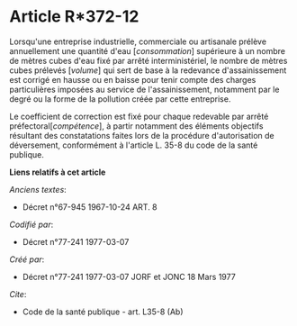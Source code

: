 # Article R*372-12

Lorsqu'une entreprise industrielle, commerciale ou artisanale prélève annuellement une quantité d'eau [*consommation*]
supérieure à un nombre de mètres cubes d'eau fixé par arrêté interministériel, le nombre de mètres cubes prélevés [*volume*]
qui sert de base à la redevance d'assainissement est corrigé en hausse ou en baisse pour tenir compte des charges
particulières imposées au service de l'assainissement, notamment par le degré ou la forme de la pollution créée par cette
entreprise.

Le coefficient de correction est fixé pour chaque redevable par arrêté préfectoral[*compétence*], à partir notamment des
éléments objectifs résultant des constatations faites lors de la procédure d'autorisation de déversement, conformément à
l'article L. 35-8 du code de la santé publique.

**Liens relatifs à cet article**

_Anciens textes_:

  - Décret n°67-945 1967-10-24 ART. 8

_Codifié par_:

  - Décret n°77-241 1977-03-07

_Créé par_:

  - Décret n°77-241 1977-03-07 JORF et JONC 18 Mars 1977

_Cite_:

  - Code de la santé publique - art. L35-8 (Ab)
